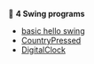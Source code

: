 

📌 **4 Swing programs**

- [basic hello swing](https://github.com/yoghana0925/AdvancedJava/blob/main/Lab4_webservelet/4a.png)
- [CountryPressed](https://github.com/yoghana0925/AdvancedJava/blob/main/Lab4_webservelet/4b.png)
- [DigitalClock](https://github.com/yoghana0925/AdvancedJava/blob/main/Lab4_webservelet/4c.png)




